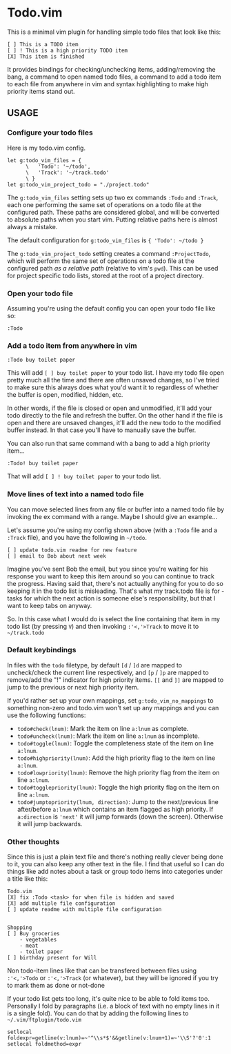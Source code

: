 # Todo.vim

This is a minimal vim plugin for handling simple todo files that look like this:

    [ ] This is a TODO item
    [ ] ! This is a high priority TODO item
    [X] This item is finished

It provides bindings for checking/unchecking items, adding/removing the bang, a command to open
named todo files, a command to add a todo item to each file from anywhere in vim and syntax
highlighting to make high priority items stand out.

## USAGE

### Configure your todo files

Here is my todo.vim config.

    let g:todo_vim_files = {
          \   'Todo': '~/todo',
          \   'Track': '~/track.todo'
          \ }
    let g:todo_vim_project_todo = "./project.todo"

The `g:todo_vim_files` setting sets up two ex commands `:Todo` and `:Track`, each one performing the
same set of operations on a todo file at the configured path. These paths are considered global, and
will be converted to absolute paths when you start vim. Putting relative paths here is almost always
a mistake.

The default configuration for `g:todo_vim_files` is `{ 'Todo': ~/todo }`

The `g:todo_vim_project_todo` setting creates a command `:ProjectTodo`, which will perform the same
set of operations on a todo file at the configured path *as a relative path* (relative to vim's
`pwd`). This can be used for project specific todo lists, stored at the root of a project directory.

### Open your todo file

Assuming you're using the default config you can open your todo file like so:

    :Todo

### Add a todo item from anywhere in vim

    :Todo buy toilet paper

This will add `[ ] buy toilet paper` to your todo list. I have my todo file open pretty much all the
time and there are often unsaved changes, so I've tried to make sure this always does what you'd
want it to regardless of whether the buffer is open, modified, hidden, etc.

In other words, if the file is closed or open and unmodified, it'll add your todo directly to the file
and refresh the buffer. On the other hand if the file is open and there are unsaved changes, it'll
add the new todo to the modified buffer instead. In that case you'll have to manually save the
buffer.

You can also run that same command with a bang to add a high priority item...

    :Todo! buy toilet paper

That will add `[ ] ! buy toilet paper` to your todo list.

### Move lines of text into a named todo file

You can move selected lines from any file or buffer into a named todo file by invoking the ex
command with a range. Maybe I should give an example...

Let's assume you're using my config shown above (with a `:Todo` file and a `:Track` file), and you have
the following in `~/todo`.

    [ ] update todo.vim readme for new feature
    [ ] email to Bob about next week

Imagine you've sent Bob the email, but you since you're waiting for his response you want to keep
this item around so you can continue to track the progress. Having said that, there's not actually
anything for you to do so keeping it in the todo list is misleading. That's what my track.todo file
is for - tasks for which the next action is someone else's responsibility, but that I want to keep
tabs on anyway.

So. In this case what I would do is select the line containing that item in my todo list (by
pressing `V`) and then invoking `:'<,'>Track` to move it to `~/track.todo`


### Default keybindings

In files with the `todo` filetype, by default `[d` / `]d` are mapped to uncheck/check the current
line respectively, and `[p` / `]p` are mapped to remove/add the "!" indicator for high priority
items. `[[` and `]]` are mapped to jump to the previous or next high priority item.

If you'd rather set up your own mappings, set `g:todo_vim_no_mappings` to something non-zero
and todo.vim won't set up any mappings and you can use the following functions:

- `todo#check(lnum)`: Mark the item on line `a:lnum` as complete.
- `todo#uncheck(lnum)`: Mark the item on line `a:lnum` as incomplete.
- `todo#toggle(lnum)`: Toggle the completeness state of the item on line `a:lnum`.
- `todo#highpriority(lnum)`: Add the high priority flag to the item on line `a:lnum`.
- `todo#lowpriority(lnum)`: Remove the high priority flag from the item on line `a:lnum`. 
- `todo#togglepriority(lnum)`: Toggle the high priority flag on the item on line `a:lnum`.
- `todo#jumptopriority(lnum, direction)`: Jump to the next/previous line after/before `a:lnum` which
  contains an item flagged as high priority. If `a:direction` is `'next'` it will jump forwards
  (down the screen). Otherwise it will jump backwards.

### Other thoughts

Since this is just a plain text file and there's nothing really clever being done to it, you can
also keep any other text in the file. I find that useful so I can do things like add notes about a
task or group todo items into categories under a title like this:

    Todo.vim
    [X] fix :Todo <task> for when file is hidden and saved
    [X] add multiple file configuration
    [ ] update readme with multiple file configuration


    Shopping
    [ ] Buy groceries
        - vegetables
        - meat
        - toilet paper
    [ ] birthday present for Will

Non todo-item lines like that can be transfered between files using `:'<,'>Todo` or `:'<,'>Track`
(or whatever), but they will be ignored if you try to mark them as done or not-done

If your todo list gets too long, it's quite nice to be able to fold items too. Personally I fold by
paragraphs (i.e. a block of text with no empty lines in it is a single fold). You can do that by
adding the following lines to `~/.vim/ftplugin/todo.vim`

    setlocal foldexpr=getline(v:lnum)=~'^\\s*$'&&getline(v:lnum+1)=~'\\S'?'0':1
    setlocal foldmethod=expr


